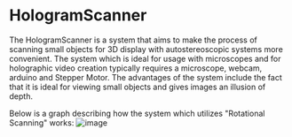 # HologramScanner

The HologramScanner is a system that aims to make the process of scanning small objects for 3D display with autostereoscopic systems more convenient. The system which is ideal for usage with microscopes and for holographic video creation typically requires a microscope, webcam, arduino and Stepper Motor. The advantages of the system include the fact that it is ideal for viewing small objects and gives images an illusion of depth.

Below is a graph describing how the system which utilizes "Rotational Scanning" works:
![image](https://github.com/yetkincd/HologramScanner/assets/129785208/81efef1c-f7a1-4e96-aacf-28343a847ffc)
